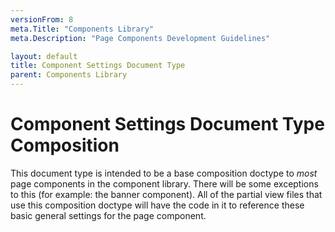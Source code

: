 ```yaml
---
versionFrom: 8
meta.Title: "Components Library"
meta.Description: "Page Components Development Guidelines"

layout: default
title: Component Settings Document Type
parent: Components Library
---
```


# Component Settings Document Type Composition

This document type is intended to be a base composition doctype to *most* page components in the component library. There will be some exceptions to this (for example: the banner component). All of the partial view files that use this composition doctype will have the code in it to reference these basic general settings for the page component.